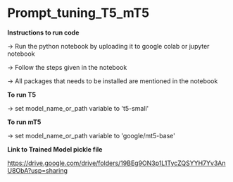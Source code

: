 # Prompt_tuning_T5_mT5

**Instructions to run code**

-> Run the python notebook by uploading it to google colab or jupyter notebook

-> Follow the steps given in the notebook

-> All packages that needs to be installed are mentioned in the notebook


**To run T5**

-> set model_name_or_path variable to 't5-small'


**To run mT5**

-> set model_name_or_path variable to 'google/mt5-base'


**Link to Trained Model pickle file**

https://drive.google.com/drive/folders/19BEg9ON3p1L1TycZQSYYH7Yv3AnU8ObA?usp=sharing
